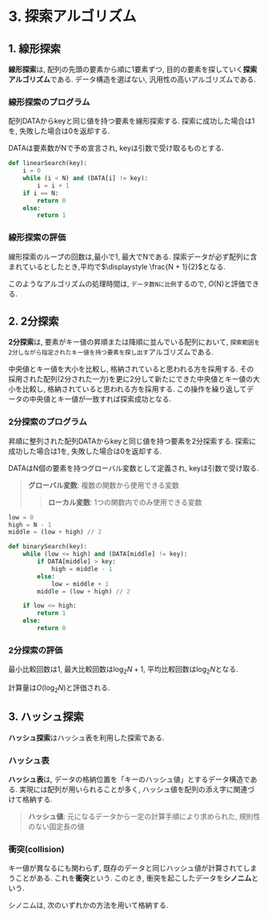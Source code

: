 # **3. 探索アルゴリズム**

## **1. 線形探索**

**線形探索**は, 配列の先頭の要素から順に1要素ずつ, 目的の要素を探していく**探索アルゴリズム**である. データ構造を選ばない, 汎用性の高いアルゴリズムである.

### **線形探索のプログラム**

配列DATAからkeyと同じ値を持つ要素を線形探索する. 探索に成功した場合は1を, 失敗した場合は0を返却する.

DATAは要素数がNで予め宣言され, keyは引数で受け取るものとする.

```python
def linearSearch(key):
    i = 0
    while (i < N) and (DATA[i] != key):
        i = i + 1
    if i == N:
        return 0
    else:
        return 1
```

### **線形探索の評価**

線形探索のループの回数は,最小で1, 最大でNである. 探索データが必ず配列に含まれているとしたとき,平均で$\displaystyle \frac{N + 1}{2}$となる.

このようなアルゴリズムの処理時間は, `データ数Nに比例`するので, *O*(N)と評価できる.

## **2. 2分探索**

**2分探索**は, 要素がキー値の昇順または降順に並んでいる配列において, `探索範囲を2分しながら指定されたキー値を持つ要素を探し出す`アルゴリズムである.

中央値とキー値を大小を比較し, 格納されていると思われる方を採用する. その採用された配列(2分された一方)を更に2分して新たにできた中央値とキー値の大小を比較し, 格納されていると思われる方を採用する. この操作を繰り返してデータの中央値とキー値が一致すれば探索成功となる.

### **2分探索のプログラム**

昇順に整列された配列DATAからkeyと同じ値を持つ要素を2分探索する. 探索に成功した場合は1を, 失敗した場合は0を返却する.

DATAはN個の要素を持つグローバル変数として定義され, keyは引数で受け取る.

> **グローバル変数**: 複数の関数から使用できる変数
>> **ローカル変数**: 1つの関数内でのみ使用できる変数

```python
low = 0
high = N - 1
middle = (low + high) // 2

def binarySearch(key):
    while (low <= high) and (DATA[middle] != key):
        if DATA[middle] > key:
            high = middle - 1
        else:
            low = middle + 1
        middle = (low + high) // 2

    if low <= high:
        return 1
    else:
        return 0
```

### **2分探索の評価**

最小比較回数は1, 最大比較回数は$\displaystyle \log_{2}{N} + 1$, 平均比較回数は$\displaystyle \log_{2}{N}$となる.

計算量は*O*($\displaystyle \log_{2}{N}$)と評価される.

## **3. ハッシュ探索**

**ハッシュ探索**はハッシュ表を利用した探索である.

### **ハッシュ表**

**ハッシュ表**は, データの格納位置を「キーのハッシュ値」とするデータ構造である. 実現には配列が用いられることが多く, ハッシュ値を配列の添え字に関連づけて格納する.

> **ハッシュ値**: 元になるデータから一定の計算手順により求められた, 規則性のない固定長の値

### **衝突**(collision)

キー値が異なるにも関わらず, 既存のデータと同じハッシュ値が計算されてしまうことがある. これを**衝突**という. このとき, 衝突を起こしたデータを**シノニム**という.

シノニムは, 次のいずれかの方法を用いて格納する.
